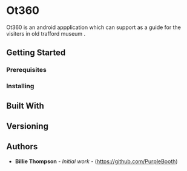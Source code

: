 # Ot360
Ot360 is an android appplication which can support as a guide for the visiters in old trafford museum .

## Getting Started

### Prerequisites
### Installing
## Built With
## Versioning
## Authors
* **Billie Thompson** - *Initial work* - (https://github.com/PurpleBooth)
